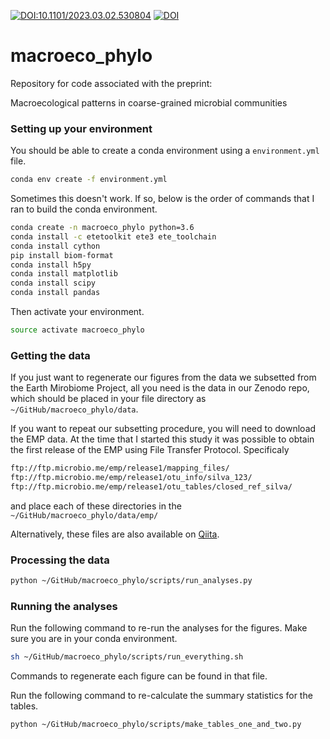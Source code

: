 [![DOI:10.1101/2023.03.02.530804](http://img.shields.io/badge/DOI-10.1101/2023.03.02.530804-B31B1B.svg)](https://www.biorxiv.org/content/10.1101/2023.03.02.530804v1)
[![DOI](https://zenodo.org/badge/DOI/10.5281/zenodo.7692046.svg)](https://doi.org/10.5281/zenodo.7692046)



# macroeco_phylo


Repository for code associated with the preprint:

Macroecological patterns in coarse-grained microbial communities

### Setting up your environment

You should be able to create a conda environment using a `environment.yml` file.

```bash
conda env create -f environment.yml
```

Sometimes this doesn't work. If so, below is the order of commands that I ran to build the conda environment.

```bash
conda create -n macroeco_phylo python=3.6
conda install -c etetoolkit ete3 ete_toolchain
conda install cython
pip install biom-format
conda install h5py
conda install matplotlib
conda install scipy
conda install pandas
```

Then activate your environment.

```bash
source activate macroeco_phylo
```

### Getting the data

If you just want to regenerate our figures from the data we subsetted from the Earth Mirobiome Project, all you need is the data in our Zenodo repo, which should be placed in your file directory as `~/GitHub/macroeco_phylo/data`. 

If you want to repeat our subsetting procedure, you will need to download the EMP data. At the time that I started this study it was possible to obtain the first release of the EMP using File Transfer Protocol. Specificaly 

```bash
ftp://ftp.microbio.me/emp/release1/mapping_files/
ftp://ftp.microbio.me/emp/release1/otu_info/silva_123/
ftp://ftp.microbio.me/emp/release1/otu_tables/closed_ref_silva/
```

and place each of these directories in the `~/GitHub/macroeco_phylo/data/emp/`

Alternatively, these files are also available on [Qiita](https://qiita.ucsd.edu/emp/).



### Processing the data

```bash
python ~/GitHub/macroeco_phylo/scripts/run_analyses.py
```



### Running the analyses
Run the following command to re-run the analyses for the figures. Make sure you are in your conda environment.

```bash
sh ~/GitHub/macroeco_phylo/scripts/run_everything.sh
```
Commands to regenerate each figure can be found in that file.

Run the following command to re-calculate the summary statistics for the tables.
```bash
python ~/GitHub/macroeco_phylo/scripts/make_tables_one_and_two.py
```










